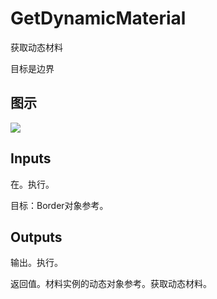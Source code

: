 # GetDynamicMaterial

获取动态材料

目标是边界

## 图示

![]($-20221218-17541547.png)

## Inputs

在。执行。

目标：Border对象参考。 

## Outputs

输出。执行。

返回值。材料实例的动态对象参考。获取动态材料。
